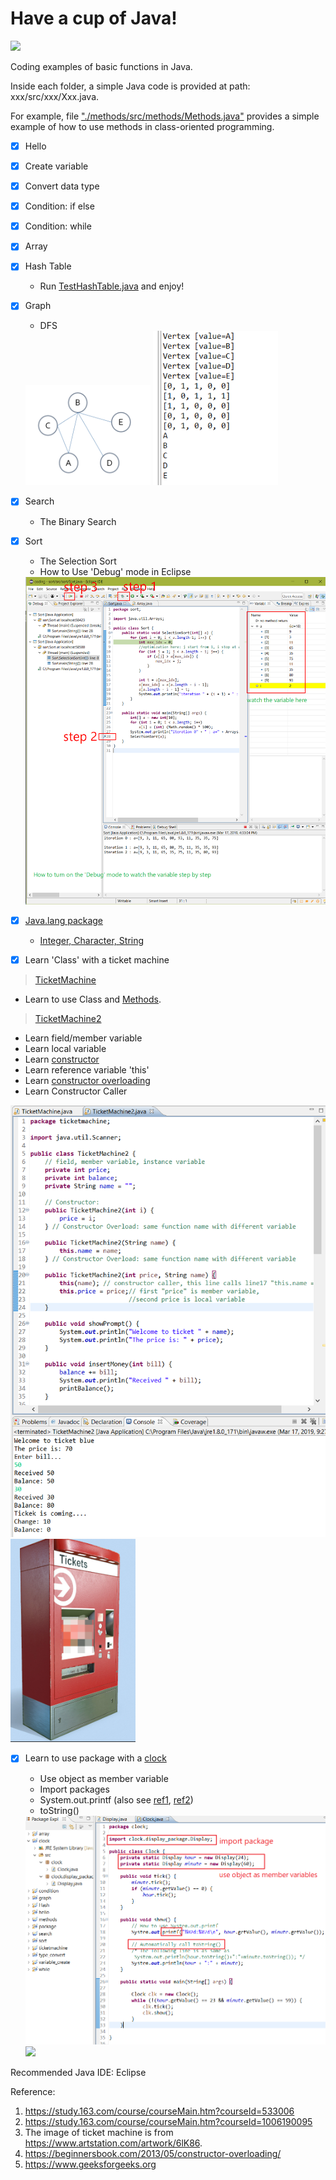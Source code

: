 # Have a cup of Java!
<img src="https://www.cloudbalkan.com/wp-content/uploads/2018/09/58480979cef1014c0b5e4901.png " width = 100>

Coding examples of basic functions in Java.

Inside each folder,  a simple Java code is provided at path: xxx/src/xxx/Xxx.java.

For example, file ["./methods/src/methods/Methods.java"](https://github.com/dxc33linger/Taste_Java/blob/master/methods/src/methods/Methods.java) provides a simple example of how to use methods in class-oriented programming. 


- [x] Hello
- [x] Create variable
- [x] Convert data type
- [x] Condition: if else
- [x] Condition: while
- [x] Array
- [x] Hash Table
    * Run [TestHashTable.java](https://github.com/dxc33linger/Taste_Java/blob/master/Hash/src/Hash/TestHashTable.java) and enjoy!

- [x] Graph
    * DFS
     <img src="https://github.com/dxc33linger/Taste_Java/blob/master/graph/Snipaste_2019-03-13_22-26-23.png" width = 200>
     <img src="https://github.com/dxc33linger/Taste_Java/blob/master/graph/Snipaste_2019-03-14_00-07-13.png" width = 200>

- [x] Search
    * The Binary Search   
    
- [x] Sort
    * The Selection Sort
    * How to Use 'Debug' mode in Eclipse 
    
    <img src="https://github.com/dxc33linger/Taste_Java/blob/master/sort/Snipaste_2019-03-17_16-37-14.png" width = 600>

- [x] [Java.lang package](https://www.geeksforgeeks.org/java-lang-package-java/)
    * [Integer, Character, String](https://github.com/dxc33linger/Taste_Java/blob/master/package/src/ComputeFactorial.java)
     
     
- [x] Learn 'Class' with a ticket machine

 > [TicketMachine](https://github.com/dxc33linger/Taste_Java/blob/master/ticketmachine/src/ticketmachine/TicketMachine.java)
   * Learn to use Class and [Methods](https://www.geeksforgeeks.org/methods-in-java/). 
    
 > [TicketMachine2](https://github.com/dxc33linger/Taste_Java/blob/master/ticketmachine/src/ticketmachine/TicketMachine2.java)      
 
   * Learn field/member variable
   * Learn local variable
   * Learn [constructor](https://www.geeksforgeeks.org/constructors-in-java/)
   * Learn reference variable 'this'
   * Learn [constructor overloading](https://beginnersbook.com/2013/05/constructor-overloading/)
   * Learn Constructor Caller
   
    
   <img src="https://github.com/dxc33linger/Taste_Java/blob/master/ticketmachine/Snipaste_2019-03-17_21-51-42.png" width = 600>
   <img src="https://github.com/dxc33linger/Taste_Java/blob/master/ticketmachine/Snipaste_2019-03-17_18-04-22.png" width = 200>


- [x] Learn to use package with a [clock](https://github.com/dxc33linger/Taste_Java/tree/master/clock/src/clock)
   * Use object as member variable
   * Import packages
   * System.out.printf (also see [ref1](https://www.cs.colostate.edu/~cs160/.Summer16/resources/Java_printf_method_quick_reference.pdf), [ref2](https://www.baeldung.com/java-printstream-printf))
   * toString() 
   
  <img src="https://github.com/dxc33linger/Taste_Java/blob/master/clock/20190317232835.png" width = 600> 
  <img src="https://cdn3.iconfinder.com/data/icons/meeting-time-add-on-flat/48/Time_-_Add_On-32-512.png" width = 200> 






Recommended Java IDE: Eclipse







Reference:
1. https://study.163.com/course/courseMain.htm?courseId=533006
2. https://study.163.com/course/courseMain.htm?courseId=1006190095
3. The image of ticket machine is from https://www.artstation.com/artwork/6lK86.
4. https://beginnersbook.com/2013/05/constructor-overloading/
5. https://www.geeksforgeeks.org
